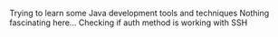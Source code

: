 Trying to learn some Java development tools and techniques
Nothing fascinating here...
Checking if auth method is working with SSH